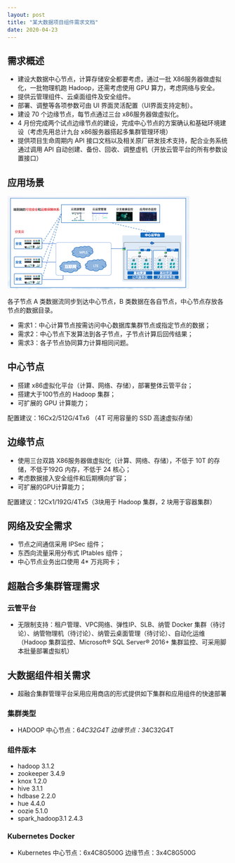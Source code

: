 ```yaml
---
layout: post
title: "某大数据项目组件需求文档"
date: 2020-04-23
---
```


## 需求概述

+ 建设大数据中心节点，计算存储安全都要考虑，通过一批 X86服务器做虚拟化，一批物理机跑 Hadoop，还需考虑使用 GPU 算力，考虑网络与安全。
+ 提供云管理组件、云桌面组件及安全组件。
+ 部署、调整等各项参数可由 UI 界面灵活配置（UI界面支持定制）。
+ 建设 70 个边缘节点，每节点通过三台 x86服务器做虚拟化。
+ 4 月份完成两个试点边缘节点的建设，完成中心节点的方案确认和基础环境建设（考虑先用总计九台 x86服务器搭起多集群管理环境）
+ 提供项目生命周期内 API 接口文档以及相关原厂研发技术支持，配合业务系统通过调用 API 自动创建、备份、回收、调整虚机（开放云管平台的所有参数设置接口）

## 应用场景

![架构草图02](/images/image-2020-04-23-02.png)

各子节点 A 类数据流同步到达中心节点，B 类数据在各自节点，中心节点存放各节点的数据目录。

+ 需求1：中心计算节点按需访问中心数据库集群节点或指定节点的数据；
+ 需求2：中心节点下发算法到各子节点，子节点计算后回传结果；
+ 需求3：各子节点协同算力计算相同问题。

## 中心节点

+ 搭建 x86虚拟化平台（计算、网络、存储），部署整体云管平台；
+ 搭建大于100节点的 Hadoop 集群；
+ 可扩展的 GPU 计算能力；

配置建议：16Cx2/512G/4Tx6 （4T 可用容量的 SSD 高速虚拟存储）

## 边缘节点

+ 使用三台双路 X86服务器做虚拟化（计算、网络、存储），不低于 10T 的存储，不低于192G 内存，不低于 24 核心；
+ 考虑数据接入安全组件和后期横向扩容；
+ 可扩展的GPU计算能力；

配置建议：12Cx1/192G/4Tx5（3块用于 Hadoop 集群，2 块用于容器集群）

## 网络及安全需求

+ 节点之间通信采用 IPSec 组件；
+ 东西向流量采用分布式 IPtables 组件；
+ 中心节点业务出口使用 4* 万兆网卡；

## 超融合多集群管理需求

### 云管平台

+ 无限制支持：租户管理、VPC网络、弹性IP、SLB、纳管 Docker 集群（待讨论）、纳管物理机（待讨论）、纳管云桌面管理（待讨论）、自动化运维（Hadoop 集群监控、Microsoft® SQL Server® 2016+ 集群监控、可采用脚本批量部署虚拟机）

## 大数据组件相关需求

+ 超融合集群管理平台采用应用商店的形式提供如下集群和应用组件的快速部署

### 集群类型

+ HADOOP
中心节点：6*4C32G4T
边缘节点：3*4C32G4T

### 组件版本

+ hadoop 3.1.2
+ zookeeper 3.4.9
+ knox 1.2.0
+ hive 3.1.1
+ hdbase 2.2.0
+ hue 4.4.0
+ oozie 5.1.0
+ spark_hadoop3.1 2.4.3

### Kubernetes Docker

+ Kubernetes
中心节点：6x4C8G500G
边缘节点：3x4C8G500G
